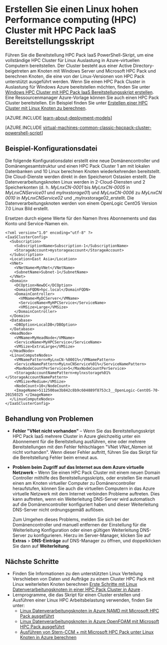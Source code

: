 <properties
   pageTitle="PowerShell-Skript zum Bereitstellen von Linux HPC Cluster | Microsoft Azure"
   description="Führen Sie ein Powershellskript zum Bereitstellen eines Linux HPC Pack Clusters in Azure-virtuellen Computern"
   services="virtual-machines-linux"
   documentationCenter=""
   authors="dlepow"
   manager="timlt"
   editor=""
   tags="azure-service-management,hpc-pack"/>
<tags
   ms.service="virtual-machines-linux"
   ms.devlang="NA"
   ms.topic="article"
   ms.tgt_pltfrm="vm-linux"
   ms.workload="big-compute"
   ms.date="07/07/2016"
   ms.author="danlep"/>

# <a name="create-a-linux-high-performance-computing-hpc-cluster-with-the-hpc-pack-iaas-deployment-script"></a>Erstellen Sie einen Linux hohen Performance computing (HPC) Cluster mit HPC Pack IaaS Bereitstellungsskript

Führen Sie die Bereitstellung HPC Pack IaaS PowerShell-Skript, um eine vollständige HPC Cluster für Linux Auslastung in Azure-virtuellen Computern bereitstellen. Der Cluster besteht aus einer Active Directory-beigetreten am Knoten mit Windows Server und Microsoft HPC Pack und berechnen Knoten, die eine von der Linux-Versionen von HPC Pack unterstützt ausgeführt werden. Wenn Sie einen HPC Pack Cluster in Auslastung für Windows Azure bereitstellen möchten, finden Sie unter [Windows HPC Cluster mit HPC Pack IaaS Bereitstellungsskript erstellen](virtual-machines-windows-classic-hpcpack-cluster-powershell-script.md). Eine Ressourcenmanager Azure-Vorlage können Sie auch einen HPC Pack Cluster bereitstellen. Ein Beispiel finden Sie unter [Erstellen einer HPC Cluster mit Linux Knoten zu berechnen](https://azure.microsoft.com/documentation/templates/create-hpc-cluster-linux-cn/).

[AZURE.INCLUDE [learn-about-deployment-models](../../includes/learn-about-deployment-models-classic-include.md)]

[AZURE.INCLUDE [virtual-machines-common-classic-hpcpack-cluster-powershell-script](../../includes/virtual-machines-common-classic-hpcpack-cluster-powershell-script.md)]

## <a name="example-configuration-file"></a>Beispiel-Konfigurationsdatei

Die folgende Konfigurationsdatei erstellt eine neue Domänencontroller und Domänengesamtstruktur und einen HPC Pack Cluster 1 am mit lokalen Datenbanken und 10 Linux berechnen Knoten wiederkehrenden bereitstellt. Die Cloud-Dienste werden direkt in den Speicherort Ostasien erstellt. Die Datenverarbeitungsknoten Linux werden in 2-Cloud-Diensten und 2 Speicherkonten (d. h. _MyLnxCN-0001_ bis _MyLnxCN-0005_ in _MyLnxCNService01_ und _mylnxstorage01_) und _MyLnxCN-0006_ zu _MyLnxCN 0010_ in _MyLnxCNService02_ und _mylnxstorage02_erstellt. Die Datenverarbeitungsknoten werden von einem OpenLogic CentOS Version 7.0 Linux Bild erstellt. 

Ersetzen durch eigene Werte für den Namen Ihres Abonnements und das Konto und Service-Namen ein.

```
<?xml version="1.0" encoding="utf-8" ?>
<IaaSClusterConfig>
  <Subscription>
    <SubscriptionName>Subscription-1</SubscriptionName>
    <StorageAccount>mystorageaccount</StorageAccount>
  </Subscription>
  <Location>East Asia</Location>  
  <VNet>
    <VNetName>MyVNet</VNetName>
    <SubnetName>Subnet-1</SubnetName>
  </VNet>
  <Domain>
    <DCOption>NewDC</DCOption>
    <DomainFQDN>hpc.local</DomainFQDN>
    <DomainController>
      <VMName>MyDCServer</VMName>
      <ServiceName>MyHPCService</ServiceName>
      <VMSize>Large</VMSize>
    </DomainController>
  </Domain>
  <Database>
    <DBOption>LocalDB</DBOption>
  </Database>
  <HeadNode>
    <VMName>MyHeadNode</VMName>
    <ServiceName>MyHPCService</ServiceName>
    <VMSize>ExtraLarge</VMSize>
  </HeadNode>
  <LinuxComputeNodes>
    <VMNamePattern>MyLnxCN-%0001%</VMNamePattern>
    <ServiceNamePattern>MyLnxCNService%01%</ServiceNamePattern>
    <MaxNodeCountPerService>5</MaxNodeCountPerService>
    <StorageAccountNamePattern>mylnxstorage%01%</StorageAccountNamePattern>
    <VMSize>Medium</VMSize>
    <NodeCount>10</NodeCount>
    <ImageName>5112500ae3b842c8b9c604889f8753c3__OpenLogic-CentOS-70-20150325 </ImageName>
  </LinuxComputeNodes>
</IaaSClusterConfig>
```
## <a name="troubleshooting"></a>Behandlung von Problemen

* **Fehler "VNet nicht vorhanden"** – Wenn Sie das Bereitstellungsskript HPC Pack IaaS mehrere Cluster in Azure gleichzeitig unter ein Abonnement für die Bereitstellung ausführen, eine oder mehrere Bereitstellungen mit den Fehler fehlschlagen "VNet *VNet\_Namen* ist nicht vorhanden".
Wenn dieser Fehler auftritt, führen Sie das Skript für die Bereitstellung Fehler beim erneut aus.

* **Problem beim Zugriff auf das Internet aus dem Azure virtuelle Netzwerk** – Wenn Sie einen HPC Pack Cluster mit einem neuen Domain Controller mithilfe des Bereitstellungsskripts, oder erstellen Sie manuell einen am Knoten virtueller Computer zu Domänencontroller heraufstufen, können Sie auch die virtuellen Computern in das Azure virtuelle Netzwerk mit dem Internet verbinden Probleme auftreten. Dies kann auftreten, wenn ein Weiterleitung DNS-Server wird automatisch auf die Domänencontroller konfiguriert haben und dieser Weiterleitung DNS-Server nicht ordnungsgemäß auflösen.

    Zum Umgehen dieses Problems, melden Sie sich bei der Domänencontroller und manuell entfernen der Einstellung für die Weiterleitung Konfiguration oder einen gültigen Weiterleitung DNS-Server zu konfigurieren. Hierzu im Server-Manager, klicken Sie auf **Extras** >
    **DNS-Einträge** auf DNS-Manager zu öffnen, und doppelklicken Sie dann auf **Weiterleitung**.
    
## <a name="next-steps"></a>Nächste Schritte

* Finden Sie Informationen zu den unterstützten Linux Verteilung Verschieben von Daten und Aufträge zu einem Cluster HPC Pack mit Linux weiterleiten Knoten berechnen [Erste Schritte mit Linux Datenverarbeitungsknoten in einer HPC Pack Cluster in Azure](virtual-machines-linux-classic-hpcpack-cluster.md) .
* Lernprogramme, die das Skript für einen Cluster erstellen und Ausführen einer Linux HPC Arbeitsbelastung verwenden, finden Sie unter:
    * [Linux Datenverarbeitungsknoten in Azure NAMD mit Microsoft HPC Pack ausgeführt](virtual-machines-linux-classic-hpcpack-cluster-namd.md)
    * [Linux Datenverarbeitungsknoten in Azure OpenFOAM mit Microsoft HPC Pack ausgeführt](virtual-machines-linux-classic-hpcpack-cluster-openfoam.md)
    * [Ausführen von Stern-CCM + mit Microsoft HPC Pack unter Linux Knoten in Azure berechnen](virtual-machines-linux-classic-hpcpack-cluster-starccm.md)
